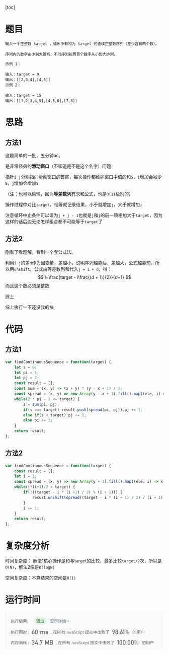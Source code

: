 [toc]

# 题目

```
输入一个正整数 target ，输出所有和为 target 的连续正整数序列（至少含有两个数）。

序列内的数字由小到大排列，不同序列按照首个数字从小到大排列。
```

```
示例 1：

输入：target = 9
输出：[[2,3,4],[4,5]]
示例 2：

输入：target = 15
输出：[[1,2,3,4,5],[4,5,6],[7,8]]
```

# 思路

## 方法1

这题简单的一批，五分钟ac。

是非常经典的**滑动窗口**（不知道是不是这个名字）问题

指针`i j`分别指向滑动窗口的首尾，每次操作都维护窗口中值的和`S`，`i`增加会减少`S`，`j`增加会增加`S`

（注：也可以偷懒，因为**等差数列**有求和公式，也是`O(1)`级别的）

操作过程中对比`target`，相等就记录结果，小于就增加`j`，大于就增加`i`

注意循环中止条件可以设为`j + j - 1`也就是`j`和`j`的前一项相加大于`target`，因为这样的话后边无论怎样组合都不可能等于`target`了

## 方法2

刚看了看题解，看到一个套公式法。

利用`i j`的差`d`作为因变量，差越小，说明序列越靠后，差越大，公式越靠前，所以用`unshift`。公式由等差数列和代入`j = i + d`，得：
$$
i=\frac{target - i\frac{(d + 1)}{2}}{d+1}
$$
而且这个数必须是整数

综上

综上执行一下还没我的快

# 代码

## 方法1



```javascript
var findContinuousSequence = function(target) {
    let s = 0;
    let pi = 1;
    let pj = 2;
    const result = [];
    const sum = (x, y) => (x + y) * (y - x + 1) / 2;
    const spread = (x, y) => new Array(y - x + 1).fill().map((ele, i) => x + i);
    while(2 * pj - 1 <= target) {
        s = sum(pi, pj);
        if(s === target) result.push(spread(pi, pj)),pj += 1;
        else if(s < target) pj += 1;
        else pi += 1;
    }
    return result;
};
```

## 方法2

```javascript
var findContinuousSequence = function(target) {
    const result = [];
    let i = 1;
    const spread = (x, y) => new Array(y + 1).fill().map((ele, i) => x + i);
    while(i*(i+1)/2 < target) {
        if(!((target - i * (i +1) / 2) % (i + 1))) {
            result.unshift(spread((target - i * (i + 1) / 2) / (i + 1), i))
        }
        i += 1;
    }
    return result;
};
```







# 复杂度分析

时间复杂度： 解法1核心操作是和与target的比较，最多比较`target/2`次，所以是`O(N)`，解法2像是`O(logN)`

空间复杂度：不算结果的空间是`O(1)`

# 运行时间

![98/100](image\image-20200306091339215.png)